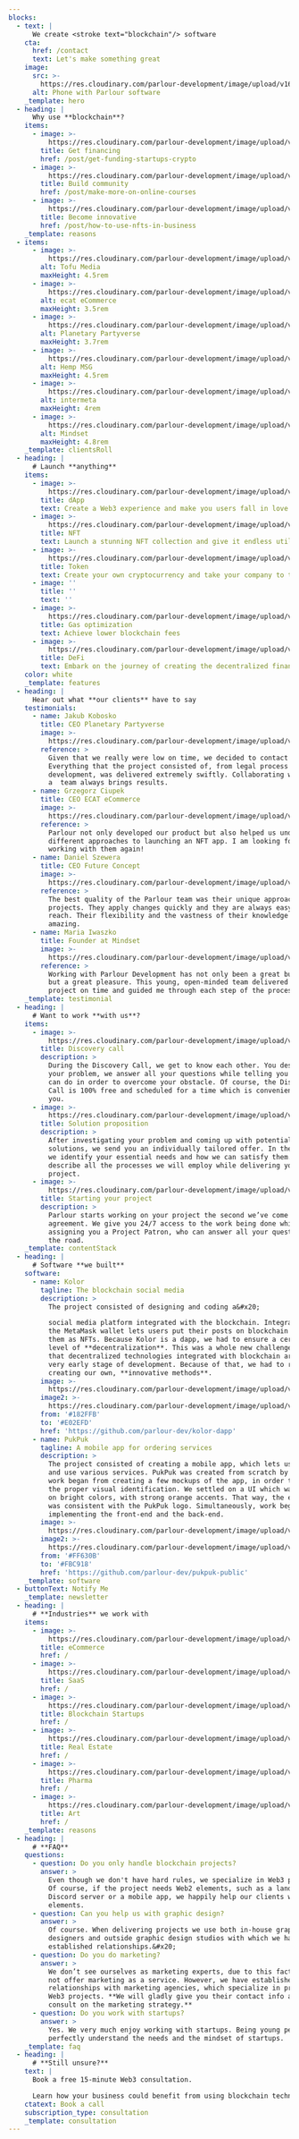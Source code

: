 ```yaml
---
blocks:
  - text: |
      We create <stroke text="blockchain"/> software
    cta:
      href: /contact
      text: Let's make something great
    image:
      src: >-
        https://res.cloudinary.com/parlour-development/image/upload/v1655769518/iphoneMockup_ann0yt.webp
      alt: Phone with Parlour software
    _template: hero
  - heading: |
      Why use **blockchain**?
    items:
      - image: >-
          https://res.cloudinary.com/parlour-development/image/upload/v1656273305/copypage/best_price_preview_qqdona.webp
        title: Get financing
        href: /post/get-funding-startups-crypto
      - image: >-
          https://res.cloudinary.com/parlour-development/image/upload/v1656273305/copypage/Special_price_preview_sryzxc.webp
        title: Build community
        href: /post/make-more-on-online-courses
      - image: >-
          https://res.cloudinary.com/parlour-development/image/upload/v1656273305/copypage/repair_insurance_preview_ookthm.webp
        title: Become innovative
        href: /post/how-to-use-nfts-in-business
    _template: reasons
  - items:
      - image: >-
          https://res.cloudinary.com/parlour-development/image/upload/v1656248130/logos/tofu_za4so2.webp
        alt: Tofu Media
        maxHeight: 4.5rem
      - image: >-
          https://res.cloudinary.com/parlour-development/image/upload/v1656248121/logos/ecat_uuzbik.webp
        alt: ecat eCommerce
        maxHeight: 3.5rem
      - image: >-
          https://res.cloudinary.com/parlour-development/image/upload/v1656248124/logos/planetary_zvt47d.webp
        alt: Planetary Partyverse
        maxHeight: 3.7rem
      - image: >-
          https://res.cloudinary.com/parlour-development/image/upload/v1656248127/logos/msg_hr6gud.webp
        alt: Hemp MSG
        maxHeight: 4.5rem
      - image: >-
          https://res.cloudinary.com/parlour-development/image/upload/v1656248118/logos/intermeta_xsu8pt.webp
        alt: intermeta
        maxHeight: 4rem
      - image: >-
          https://res.cloudinary.com/parlour-development/image/upload/v1656248115/logos/mindset_lj5zd1.webp
        alt: Mindset
        maxHeight: 4.8rem
    _template: clientsRoll
  - heading: |
      # Launch **anything**
    items:
      - image: >-
          https://res.cloudinary.com/parlour-development/image/upload/v1655748679/dapp_hcwmew.webp
        title: dApp
        text: Create a Web3 experience and make you users fall in love with it
      - image: >-
          https://res.cloudinary.com/parlour-development/image/upload/v1655748686/nft_s5xwo5.webp
        title: NFT
        text: Launch a stunning NFT collection and give it endless utility
      - image: >-
          https://res.cloudinary.com/parlour-development/image/upload/v1655748682/token_dqafme.webp
        title: Token
        text: Create your own cryptocurrency and take your company to the next level
      - image: ''
        title: ''
        text: ''
      - image: >-
          https://res.cloudinary.com/parlour-development/image/upload/v1655748689/gas_q9xsc8.webp
        title: Gas optimization
        text: Achieve lower blockchain fees
      - image: >-
          https://res.cloudinary.com/parlour-development/image/upload/v1655748693/defi_brliw1.webp
        title: DeFi
        text: Embark on the journey of creating the decentralized finance ecosystem
    color: white
    _template: features
  - heading: |
      Hear out what **our clients** have to say
    testimonials:
      - name: Jakub Kobosko
        title: CEO Planetary Partyverse
        image: >-
          https://res.cloudinary.com/parlour-development/image/upload/v1656957624/people/JakubKoboskoFounderAndCEO_ah69mm.webp
        reference: >
          Given that we really were low on time, we decided to contact Parlour.
          Everything that the project consisted of, from legal process to actual
          development, was delivered extremely swiftly. Collaborating with such
          a  team always brings results.
      - name: Grzegorz Ciupek
        title: CEO ECAT eCommerce
        image: >-
          https://res.cloudinary.com/parlour-development/image/upload/v1656198338/people/ciupek_tqypdf.webp
        reference: >
          Parlour not only developed our product but also helped us understand
          different approaches to launching an NFT app. I am looking forward to
          working with them again!
      - name: Daniel Szewera
        title: CEO Future Concept
        image: >-
          https://res.cloudinary.com/parlour-development/image/upload/v1656448825/szevera_ne08tm.webp
        reference: >
          The best quality of the Parlour team was their unique approach towards
          projects. They apply changes quickly and they are always easy to
          reach. Their flexibility and the vastness of their knowledge is
          amazing.
      - name: Maria Iwaszko
        title: Founder at Mindset
        image: >-
          https://res.cloudinary.com/parlour-development/image/upload/v1656248834/people/mariaiwaszko_rusic8.webp
        reference: >
          Working with Parlour Development has not only been a great business
          but a great pleasure. This young, open-minded team delivered my
          project on time and guided me through each step of the process.&#x20;
    _template: testimonial
  - heading: |
      # Want to work **with us**?
    items:
      - image: >-
          https://res.cloudinary.com/parlour-development/image/upload/v1656187970/copypage/pasted_image_0_9_bl6z5n.webp
        title: Discovery call
        description: >
          During the Discovery Call, we get to know each other. You describe
          your problem, we answer all your questions while telling you what we
          can do in order to overcome your obstacle. Of course, the Discovery
          Call is 100% free and scheduled for a time which is convenient for
          you.
      - image: >-
          https://res.cloudinary.com/parlour-development/image/upload/v1656187970/copypage/28837307_ftxfcd.webp
        title: Solution proposition
        description: >
          After investigating your problem and coming up with potential
          solutions, we send you an individually tailored offer. In the offer,
          we identify your essential needs and how we can satisfy them. We
          describe all the processes we will employ while delivering your
          project.
      - image: >-
          https://res.cloudinary.com/parlour-development/image/upload/v1656187970/copypage/10585989_ywfddg.webp
        title: Starting your project
        description: >
          Parlour starts working on your project the second we’ve come to an
          agreement. We give you 24/7 access to the work being done while
          assigning you a Project Patron, who can answer all your questions down
          the road.
    _template: contentStack
  - heading: |
      # Software **we built**
    software:
      - name: Kolor
        tagline: The blockchain social media
        description: >
          The project consisted of designing and coding a&#x20;

          social media platform integrated with the blockchain. Integration with
          the MetaMask wallet lets users put their posts on blockchain or mint
          them as NFTs. Because Kolor is a dapp, we had to ensure a certain
          level of **decentralization**. This was a whole new challenge, given
          that decentralized technologies integrated with blockchain are at a
          very early stage of development. Because of that, we had to resort to
          creating our own, **innovative methods**.
        image: >-
          https://res.cloudinary.com/parlour-development/image/upload/v1656273509/projects/kolor2_w5ut0j.webp
        image2: >-
          https://res.cloudinary.com/parlour-development/image/upload/v1656273509/projects/kolor1_paqilw.webp
        from: '#182FFB'
        to: '#E02EFD'
        href: 'https://github.com/parlour-dev/kolor-dapp'
      - name: PukPuk
        tagline: A mobile app for ordering services
        description: >
          The project consisted of creating a mobile app, which lets users offer
          and use various services. PukPuk was created from scratch by us. The
          work began from creating a few mockups of the app, in order to choose
          the proper visual identification. We settled on a UI which was based
          on bright colors, with strong orange accents. That way, the entirety
          was consistent with the PukPuk logo. Simultaneously, work began on
          implementing the front-end and the back-end.
        image: >-
          https://res.cloudinary.com/parlour-development/image/upload/v1656268499/projects/pplogo_mciewo.webp
        image2: >-
          https://res.cloudinary.com/parlour-development/image/upload/v1656268499/projects/ppscreens_ueqian.webp
        from: '#FF630B'
        to: '#FBC918'
        href: 'https://github.com/parlour-dev/pukpuk-public'
    _template: software
  - buttonText: Notify Me
    _template: newsletter
  - heading: |
      # **Industries** we work with
    items:
      - image: >-
          https://res.cloudinary.com/parlour-development/image/upload/v1656272328/industries/ecommerce_afozaj.webp
        title: eCommerce
        href: /
      - image: >-
          https://res.cloudinary.com/parlour-development/image/upload/v1656272330/industries/saas_uo7ojz.webp
        title: SaaS
        href: /
      - image: >-
          https://res.cloudinary.com/parlour-development/image/upload/v1656272330/industries/startup_hmuruk.webp
        title: Blockchain Startups
        href: /
      - image: >-
          https://res.cloudinary.com/parlour-development/image/upload/v1656272328/industries/real_estate_vgjedz.webp
        title: Real Estate
        href: /
      - image: >-
          https://res.cloudinary.com/parlour-development/image/upload/v1656272332/industries/pharma_nkdpxl.webp
        title: Pharma
        href: /
      - image: >-
          https://res.cloudinary.com/parlour-development/image/upload/v1656272327/industries/art_je4zmr.webp
        title: Art
        href: /
    _template: reasons
  - heading: |
      # **FAQ**
    questions:
      - question: Do you only handle blockchain projects?
        answer: >
          Even though we don't have hard rules, we specialize in Web3 projects.
          Of course, if the project needs Web2 elements, such as a landing page,
          Discord server or a mobile app, we happily help our clients with those
          elements.
      - question: Can you help us with graphic design?
        answer: >
          Of course. When delivering projects we use both in-house graphic
          designers and outside graphic design studios with which we have
          established relationships.&#x20;
      - question: Do you do marketing?
        answer: >
          We don’t see ourselves as marketing experts, due to this fact we do
          not offer marketing as a service. However, we have established
          relationships with marketing agencies, which specialize in promoting
          Web3 projects. **We will gladly give you their contact info and
          consult on the marketing strategy.**
      - question: Do you work with startups?
        answer: >
          Yes. We very much enjoy working with startups. Being young people, we
          perfectly understand the needs and the mindset of startups.
    _template: faq
  - heading: |
      # **Still unsure?**
    text: |
      Book a free 15-minute Web3 consultation.

      Learn how your business could benefit from using blockchain technologies.
    ctatext: Book a call
    subscription_type: consultation
    _template: consultation
---
```


